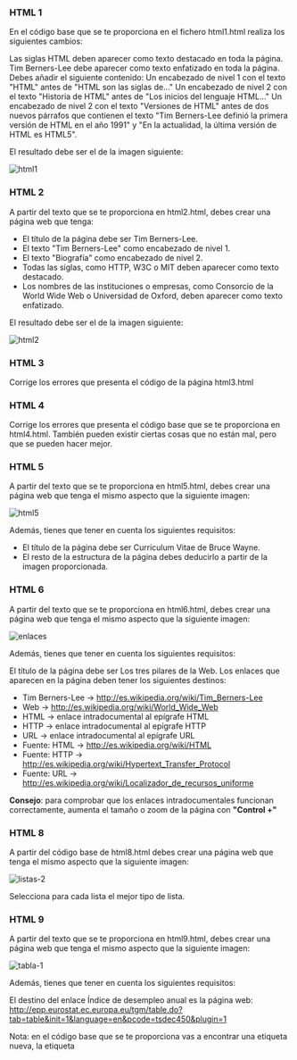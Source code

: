 ### HTML 1

En el código base que se te proporciona en el fichero html1.html realiza los siguientes cambios:

Las siglas HTML deben aparecer como texto destacado en toda la página.
Tim Berners-Lee debe aparecer como texto enfatizado en toda la página.
Debes añadir el siguiente contenido:
Un encabezado de nivel 1 con el texto "HTML" antes de "HTML son las siglas de..."
Un encabezado de nivel 2 con el texto "Historia de HTML" antes de "Los inicios del lenguaje HTML..."
Un encabezado de nivel 2 con el texto "Versiones de HTML" antes de dos nuevos párrafos que contienen el texto "Tim Berners-Lee definió la primera versión de HTML en el año 1991" y "En la actualidad, la última versión de HTML es HTML5".

El resultado debe ser el de la imagen siguiente:

![html1](https://imgur.com/rEFTVhz.png)

### HTML 2

A partir del texto que se te proporciona en html2.html, debes crear una página web que tenga:

+ El título de la página debe ser Tim Berners-Lee.
+ El texto "Tim Berners-Lee" como encabezado de nivel 1.
+ El texto "Biografía" como encabezado de nivel 2.
+ Todas las siglas, como HTTP, W3C o MIT deben aparecer como texto destacado.
+ Los nombres de las instituciones o empresas, como Consorcio de la World Wide Web o Universidad de Oxford, deben aparecer como texto enfatizado.

El resultado debe ser el de la imagen siguiente:

![html2](https://imgur.com/CpBHyEf.png)

### HTML 3

Corrige los errores que presenta el código de la página html3.html

### HTML 4

Corrige los errores que presenta el código base que se te proporciona en html4.html. También pueden existir ciertas cosas que no están mal, pero que se pueden hacer mejor.

### HTML 5

A partir del texto que se te proporciona en html5.html, debes crear una página web que tenga el mismo aspecto que la siguiente imagen:

![html5](https://imgur.com/LAoFteF.png)

Además, tienes que tener en cuenta los siguientes requisitos:

+ El título de la página debe ser Curriculum Vitae de Bruce Wayne.
+ El resto de la estructura de la página debes deducirlo a partir de la imagen proporcionada.

### HTML 6

A partir del texto que se te proporciona en html6.html, debes crear una página web que tenga el mismo aspecto que la siguiente imagen:

![enlaces](https://imgur.com/hZYqOfr.png)

Además, tienes que tener en cuenta los siguientes requisitos:

El título de la página debe ser Los tres pilares de la Web.
Los enlaces que aparecen en la página deben tener los siguientes destinos:
+ Tim Berners-Lee → http://es.wikipedia.org/wiki/Tim_Berners-Lee
+ Web → http://es.wikipedia.org/wiki/World_Wide_Web
+ HTML → enlace intradocumental al epígrafe HTML
+ HTTP → enlace intradocumental al epígrafe HTTP
+ URL → enlace intradocumental al epígrafe URL
+ Fuente: HTML → http://es.wikipedia.org/wiki/HTML
+ Fuente: HTTP → http://es.wikipedia.org/wiki/Hypertext_Transfer_Protocol
+ Fuente: URL → http://es.wikipedia.org/wiki/Localizador_de_recursos_uniforme

__Consejo__: para comprobar que los enlaces intradocumentales funcionan correctamente, aumenta el tamaño o zoom de la página con __"Control +"__

### HTML 8

A partir del código base de html8.html debes crear una página web que tenga el mismo aspecto que la siguiente imagen:

![listas-2](https://imgur.com/KxGlvWr.png)

Selecciona para cada lista el mejor tipo de lista.

### HTML 9

A partir del texto que se te proporciona en html9.html, debes crear una página web que tenga el mismo aspecto que la siguiente imagen:

![tabla-1](https://imgur.com/YtJcgO4.png)

Además, tienes que tener en cuenta los siguientes requisitos:

El destino del enlace Índice de desempleo anual es la página web:
http://epp.eurostat.ec.europa.eu/tgm/table.do?tab=table&init=1&language=en&pcode=tsdec450&plugin=1

Nota: en el código base que se te proporciona vas a encontrar una etiqueta nueva, la etiqueta <style>. Esta etiqueta permite introducir instrucciones de CSS (Cascading Style Sheets) en una página web. CSS se emplea para definir la presentación visual de una página web y se explica en la segunda parte de este curso. Las instrucciones que se han incluido tienen como objetivo que la tabla y las celdas de la tabla se muestren con un borde. Esto también se podría haber logrado con el atributo border de HTML, pero es mejor utilizar siempre CSS para todo lo relacionado con la presentación de una página web.
  

### HTML 10

A partir del código base de html10.html, debes crear una página web que tenga el mismo aspecto que la siguiente imagen:

![tabla-2](https://imgur.com/sxlWHK8.png)

Nota: en el código base que se te proporciona vas a encontrar una etiqueta nueva, la etiqueta <style>. Esta etiqueta permite introducir instrucciones de CSS (Cascading Style Sheets) en una página web. CSS se emplea para definir la presentación visual de una página web y se explica en la segunda parte de este curso. Las instrucciones que se han incluido tienen como objetivo que la tabla y las celdas de la tabla se muestren con un borde. Esto también se podría haber logrado con el atributo border de HTML, pero es mejor utilizar siempre CSS para todo lo relacionado con la presentación de una página web.
